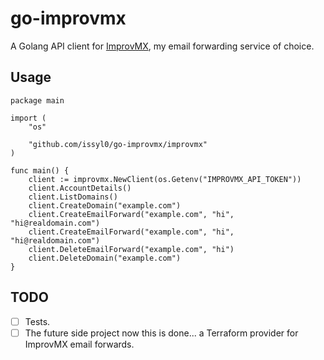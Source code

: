 # go-improvmx

A Golang API client for [ImprovMX](https://improvmx.com), my email forwarding service of choice.

## Usage

```golang
package main

import (
	"os"

	"github.com/issyl0/go-improvmx/improvmx"
)

func main() {
	client := improvmx.NewClient(os.Getenv("IMPROVMX_API_TOKEN"))
	client.AccountDetails()
	client.ListDomains()
	client.CreateDomain("example.com")
	client.CreateEmailForward("example.com", "hi", "hi@realdomain.com")
	client.CreateEmailForward("example.com", "hi", "hi@realdomain.com")
	client.DeleteEmailForward("example.com", "hi")
	client.DeleteDomain("example.com")
}
```

## TODO

- [ ] Tests.
- [ ] The future side project now this is done... a Terraform provider for ImprovMX email forwards.
